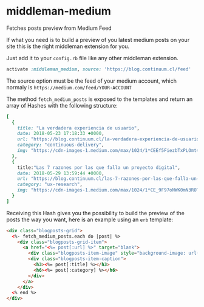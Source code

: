 # middleman-medium
Fetches posts preview from Medium Feed

If what you need is to build a preview of you latest medium posts on your site this is the right middleman extension for you.

Just add it to your `config.rb` file like any other middleman extension.

```ruby
activate :middleman_medium, source: 'https://blog.continuum.cl/feed'
```

The source option must be the feed of your medium account, which normaly is
`https://medium.com/feed/YOUR-ACCOUNT`

The method `fetch_medium_posts` is exposed to the templates and return an array
of Hashes with the following structure:

```ruby
[
  {
    title: "La verdadera experiencia de usuario",
    date: 2018-05-23 17:18:33 +0000,
    url: "https://blog.continuum.cl/la-verdadera-experiencia-de-usuario-4683f3f1236a? source=rss----d66605ce046d---4",
    category: "continuous-delivery",
    img: "https://cdn-images-1.medium.com/max/1024/1*CEEf5FiezbTxPLOmt4hntg.jpeg"
  },
  {
    title:"Las 7 razones por las que falla un proyecto digital",
    date: 2018-05-29 13:59:44 +0000,
    url: "https://blog.continuum.cl/las-7-razones-por-las-que-falla-un-proyecto-digital-1de23ac573bb?source=rss----d66605ce046d---4",
    category: "ux-research",
    img: "https://cdn-images-1.medium.com/max/1024/1*CE_9F97oNWK0mN3ROT0Nhg.jpeg"
  }
]
```

Receiving this Hash gives you the possibility to build the preview of the posts the way you want, here is an example using an `erb` template:

```html
<div class="blogposts-grid">
  <%- fetch_medium_posts.each do |post| %>
    <div class="blogposts-grid-item">
      <a href="<%= post[:url] %>" target="blank">
        <div class="blogposts-item-image" style="background-image: url('<%= post[:img] %>')"></div>
        <div class="blogposts-item-caption">
          <h3><%= post[:title] %></h3>
          <h6><%= post[:category] %></h6>
        </div>
      </a>
    </div>
  <% end %>
</div>
```
